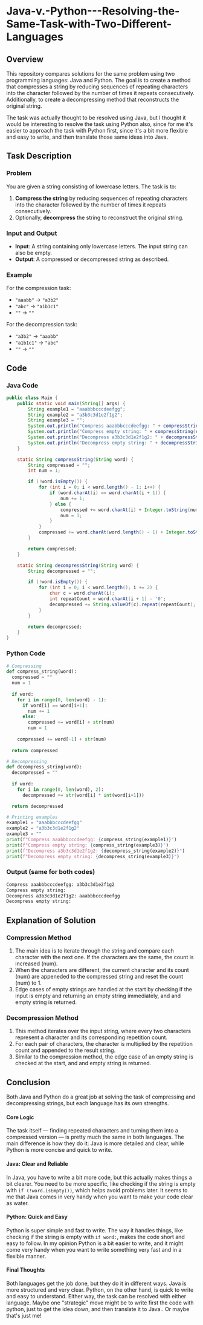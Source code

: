 # Java-v.-Python---Resolving-the-Same-Task-with-Two-Different-Languages

## Overview
This repository compares solutions for the same problem using two programming languages: Java and Python. The goal is to create a method that compresses a string by reducing sequences of repeating characters into the character followed by the number of times it repeats consecutively. Additionally, to create a decompressing method that reconstructs the original string.

The task was actually thought to be resolved using Java, but I thought it would be interesting to resolve the task using Python also, since for me it's easier to approach the task with Python first, since it's a bit more flexible and easy to write, and then translate those same ideas into Java.

## Task Description

### Problem
You are given a string consisting of lowercase letters. The task is to:
1. **Compress the string** by reducing sequences of repeating characters into the character followed by the number of times it repeats consecutively.
2. Optionally, **decompress** the string to reconstruct the original string.

### Input and Output
- **Input**: A string containing only lowercase letters. The input string can also be empty.
- **Output**: A compressed or decompressed string as described.

### Example
For the compression task:
- `"aaabb"` → `"a3b2"`
- `"abc"` → `"a1b1c1"`
- `""` → `""`

For the decompression task:
- `"a3b2"` → `"aaabb"`
- `"a1b1c1"` → `"abc"`
- `""` → `""`

## Code

### Java Code
```` java
public class Main {
    public static void main(String[] args) {
        String example1 = "aaabbbcccdeefgg";
        String example2 = "a3b3c3d1e2f1g2";
        String example3 = "";
        System.out.println("Compress aaabbbcccdeefgg: " + compressString(example1));
        System.out.println("Compress empty string: " + compressString(example3));
        System.out.println("Decompress a3b3c3d1e2f1g2: " + decompressString(example2));
        System.out.println("Decompress empty string: " + decompressString(example3));
    }

    static String compressString(String word) {
        String compressed = "";
        int num = 1;

        if (!word.isEmpty()) {
            for (int i = 0; i < word.length() - 1; i++) {
                if (word.charAt(i) == word.charAt(i + 1)) {
                    num += 1;
                } else {
                    compressed += word.charAt(i) + Integer.toString(num);
                    num = 1;
                }
            }
            compressed += word.charAt(word.length() - 1) + Integer.toString(num);  
        }

        return compressed;
    }

    static String decompressString(String word) {
        String decompressed = "";

        if (!word.isEmpty()) {
            for (int i = 0; i < word.length(); i += 2) {
                char c = word.charAt(i);
                int repeatCount = word.charAt(i + 1) - '0'; 
                decompressed += String.valueOf(c).repeat(repeatCount);
            }
        }

        return decompressed;    
    }
}
````

### Python Code
```` python
# Compressing
def compress_string(word):
  compressed = ""
  num = 1
  
  if word:
    for i in range(0, len(word) - 1):
      if word[i] == word[i+1]:
        num += 1
      else:
        compressed += word[i] + str(num)
        num = 1
    
    compressed += word[-1] + str(num)
  
  return compressed

# Decompressing
def decompress_string(word):
  decompressed = ""
  
  if word:
    for i in range(0, len(word), 2):
      decompressed += str(word[i] * int(word[i+1]))

  return decompressed

# Printing examples
example1 = "aaabbbcccdeefgg"
example2 = "a3b3c3d1e2f1g2"
example3 = ""
print(f"Compress aaabbbcccdeefgg: {compress_string(example1)}")
print(f"Compress empty string: {compress_string(example3)}")
print(f"Decompress a3b3c3d1e2f1g2: {decompress_string(example2)}")
print(f"Decompress empty string: {decompress_string(example3)}")
````

### Output (same for both codes)
```` bash
Compress aaabbbcccdeefgg: a3b3c3d1e2f1g2
Compress empty string: 
Decompress a3b3c3d1e2f1g2: aaabbbcccdeefgg
Decompress empty string: 
````

## Explanation of Solution

### Compression Method
1) The main idea is to iterate through the string and compare each character with the next one. If the characters are the same, the count is increased (num).
2) When the characters are different, the current character and its count (num) are appeneded to the compressed string and reset the count (num) to 1.
3) Edge cases of empty strings are handled at the start by checking if the input is empty and returning an empty string immediately, and and empty string is returned.

### Decompression Method
1) This method iterates over the input string, where every two characters represent a character and its corresponding repetition count.
2) For each pair of characters, the character is multiplied by the repetition count and appended to the result string.
3) Similar to the compression method, the edge case of an empty string is checked at the start, and and empty string is returned.

## Conclusion

Both Java and Python do a great job at solving the task of compressing and decompressing strings, but each language has its own strengths.

#### Core Logic
The task itself — finding repeated characters and turning them into a compressed version — is pretty much the same in both languages. The main difference is how they do it: Java is more detailed and clear, while Python is more concise and quick to write.

#### Java: Clear and Reliable
In Java, you have to write a bit more code, but this actually makes things a bit clearer. You need to be more specific, like checking if the string is empty with `if (!word.isEmpty())`, which helps avoid problems later. It seems to me that Java comes in very handy when you want to make your code clear as water.

#### Python: Quick and Easy
Python is super simple and fast to write. The way it handles things, like checking if the string is empty with `if word:`, makes the code short and easy to follow. In my opinion Python is a bit easier to write, and it might come very handy when you want to write something very fast and in a flexible manner.

#### Final Thoughts
Both languages get the job done, but they do it in different ways. Java is more structured and very clear. Python, on the other hand, is quick to write and easy to understand. Either way, the task can be resolved with either language. 
Maybe one "strategic" move might be to write first the code with python, just to get the idea down, and then translate it to Java.. Or maybe that's just me!
